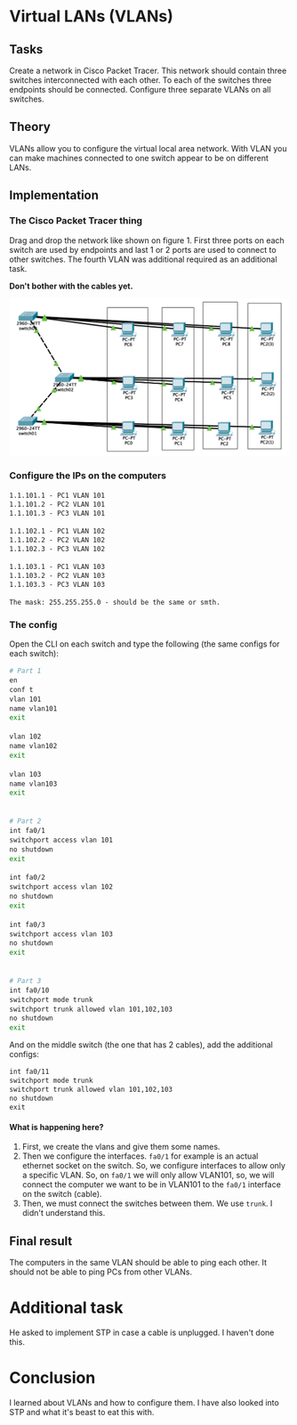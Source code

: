 # Virtual LANs (VLANs)

## Tasks
Create a network in Cisco Packet Tracer. This network should contain three switches interconnected with each other. To each of the switches three endpoints should be connected. Configure three separate VLANs on all switches.

## Theory
VLANs allow you to configure the virtual local area network. With VLAN you can make machines connected to one switch appear to be on different LANs.

## Implementation

### The Cisco Packet Tracer thing

Drag and drop the network like shown on figure 1. First three ports on each switch are used by endpoints and last 1 or 2 ports are used to connect to other switches. The fourth VLAN was additional required as an additional task.

**Don't bother with the cables yet.**

![](./imgs/cisco.png)

### Configure the IPs on the computers

~~~
1.1.101.1 - PC1 VLAN 101
1.1.101.2 - PC2 VLAN 101
1.1.101.3 - PC3 VLAN 101

1.1.102.1 - PC1 VLAN 102
1.1.102.2 - PC2 VLAN 102
1.1.102.3 - PC3 VLAN 102

1.1.103.1 - PC1 VLAN 103
1.1.103.2 - PC2 VLAN 103
1.1.103.3 - PC3 VLAN 103

The mask: 255.255.255.0 - should be the same or smth.
~~~

### The config
Open the CLI on each switch and type the following (the same configs for each switch):
~~~bash
# Part 1
en
conf t
vlan 101
name vlan101
exit

vlan 102
name vlan102
exit

vlan 103
name vlan103
exit


# Part 2
int fa0/1
switchport access vlan 101
no shutdown
exit

int fa0/2
switchport access vlan 102
no shutdown
exit

int fa0/3
switchport access vlan 103
no shutdown
exit


# Part 3
int fa0/10
switchport mode trunk
switchport trunk allowed vlan 101,102,103
no shutdown
exit
~~~

And on the middle switch (the one that has 2 cables), add the additional configs:

~~~
int fa0/11
switchport mode trunk
switchport trunk allowed vlan 101,102,103
no shutdown
exit
~~~


#### What is happening here?
 1. First, we create the vlans and give them some names.
 2. Then we configure the interfaces. `fa0/1` for example is an actual ethernet socket on the switch. So, we configure interfaces to allow only a specific VLAN. So, on `fa0/1` we will only allow VLAN101, so, we will connect the computer we want to be in VLAN101 to the `fa0/1` interface on the switch (cable).
 3. Then, we must connect the switches between them. We use `trunk`. I didn't understand this.

## Final result
The computers in the same VLAN should be able to ping each other. It should not be able to ping PCs from other VLANs.

# Additional task
He asked to implement STP in case a cable is unplugged. I haven't done this.

# Conclusion
I learned about VLANs and how to configure them. I have also looked into STP and what it's beast to eat this with.

